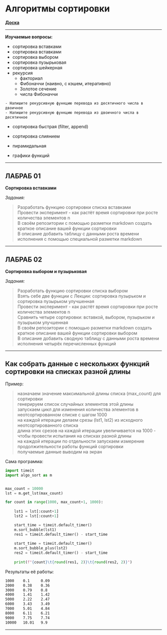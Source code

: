 # Алгоритмы сортировки  

[**Доска**](https://jamboard.google.com/d/1ezwMzRni3bc7YjJF4fdSoz9z7wQjmXyP10-HGqt7T8Y/edit?usp=sharing)  

---  

**Изучаемые вопросы:**  

- сортировка вставками  
- сортировка вставками  
- сортировка выбором  
- сортировка пузырьковая  
- сортировка шейкерная  
- рекурсия  
  - факториал  
  - Фибоначчи (наивно, с кэшем, итеративно)  
  - Золотое сечение  
  - числа Фибоначчи  

```txt
- Напишите рекурсивную функцию перевода из десятичного числа в
двоичное
- Напишите рекурсивную функцию перевода из двоичного числа в
десятичное
```

- сортировка быстрая (filter, append)  
- сортировка слиянием  
- пирамидальная  

- графики функций  

---  

## ЛАБРАБ 01

**Сортировка вставками**  

*Задания:*  

> Разработать функцию сортировки списка вставками  
> Провести эксперимент - как растёт время сортировки при росте количества элементов n  
> В своём репозитории с помощью разметки markdown создать краткое описание вашей функции сортировки  
> В описание добавить таблицу с данными роста времени исполнения с помощью специальной разметки markdown
> 

---  

## ЛАБРАБ 02

**Сортировка выбором и пузырьковая**  

*Задания:*  

> Разработать функцию сортировки списка выбором  
> Взять себе две функции с Лекции: сортировка пузырьком и сортировка пузырьком улучшенная  
> Провести эксперимент - как растёт время сортировки при росте количества элементов n  
> Сравнить четыре сортировки: вставкой, выбором, пузырьком и пузырьком улучшенная  
> В своём репозитории с помощью разметки markdown создать краткое описание вашей функции сортировки выбором  
> В описание добавить сводную таблицу с данными роста времени исполнения четырёх перечисленных функций  
> 

---  

## Как собрать данные с нескольких функций сортировки на списках разной длины

Пример:  
> назначаем значение максимальной длины списка (max_count) для сортировки  
> генерируем список случайных элементов этой длины  
> запускаем цикл для изменения количества элементов в неотсортированном списке с шагом 1000  
> на каждой итерации делаем срезы (lst1, lst2) из исходного неотсортированного списка  
> длина этих срезов на каждой итерации увеличивается на 1000 - чтобы провести испытания на списках разной длины  
> на каждой итерации по отдельности запускаем измерение продолжительности работы функций сортировки  
> получаемые данные выводим на экран  

Сама программа:  

```py
import timeit 
import algo_sort as m


max_count = 10000
lst = m.get_lst(max_count)

for count in range(1000, max_count+1, 1000):
    
    lst1 = lst[:count+1]
    lst2 = lst[:count+1]

    start_time = timeit.default_timer() 
    m.sort_bubble(lst1)
    res1 = timeit.default_timer() - start_time
    
    start_time = timeit.default_timer() 
    m.sort_bubble_plus(lst2)
    res2 = timeit.default_timer() - start_time
    
    print(f"{count}\t{round(res1, 2)}\t{round(res2, 2)}")
```

Результаты её работы:  

```txt
1000    0.1     0.09
2000    0.38    0.36
3000    0.79    0.8
4000    1.41    1.42
5000    2.22    2.47
6000    3.43    3.49
7000    5.01    4.84
8000    6.11    6.21
9000    7.75    7.74
10000   10.01   9.9
```

---

